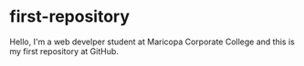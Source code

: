 # first-repository
Hello, I'm a web develper student at Maricopa Corporate College and this is my first repository at GitHub.
